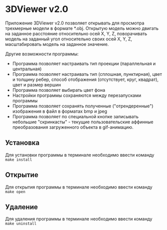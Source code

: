 # 3DViewer v2.0

Приложение 3DViewer v2.0 позволяет открывать для просмотра трехмерные модели в формате *.obj. Открытую модель можно двигать на заданное расстояние относительно осей X, Y, Z, поворачивать модель на заданный угол относительно своих осей X, Y, Z, масштабировать модель на заданное значение.

Другие возможности программы:

 - Программа позволяет настраивать тип проекции (параллельная и центральная)
 - Программа позволяет настраивать тип (сплошная, пунктирная), цвет и толщину ребер, способ отображения (отсутствует, круг, квадрат), цвет и размер вершин
 - Программа позволяет выбирать цвет фона
 - Настройки программы сохраняются между перезапусками программы
 - Программа позволяет сохранять полученные ("отрендеренные") изображения в файл в форматах bmp и jpeg
 - Программа позволяет по специальной кнопке записывать небольшие "скринкасты" - текущие пользовательские аффинные преобразования загруженного объекта в gif-анимацию.

## Установка 

Для установки программы в терминале необходимо ввести команду `make install`

## Открытие 

Для открытия программы в терминале необходимо ввести команду `make open`

## Удаление 

Для удаления программы в терминале необходимо ввести команду `make uninstall`
